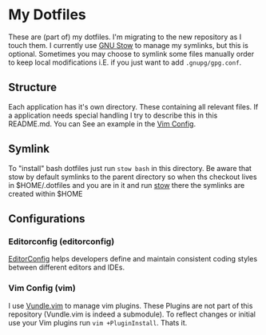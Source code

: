 # My Dotfiles

These are (part of) my dotfiles. I'm migrating to the new repository as I touch
them. I currently use [GNU Stow][stow] to manage
my symlinks, but this is optional. Sometimes you may choose to symlink some files
manually order to keep local modifications i.E. if you just want to add
`.gnupg/gpg.conf`.

## Structure

Each application has it's own directory. These containing all relevant files.
If a application needs special handling I try to describe this in this README.md.
You can See an example in the [Vim Config](#vim-config).

## Symlink

To "install" bash dotfiles just run `stow bash` in this directory.
Be aware that stow by default symlinks to the parent directory so
when ths checkout lives in $HOME/.dotfiles and you are in it and run
[stow][stow] there the symlinks are created within $HOME

## Configurations

### Editorconfig (editorconfig)

[EditorConfig][editorconfig] helps developers define and maintain consistent coding styles between different editors and IDEs.

### Vim Config (vim)

I use [Vundle.vim][vundle] to manage vim plugins. These Plugins are not
part of this repository (Vundle.vim is indeed a submodule).
To reflect changes or initial use your Vim plugins run
`vim +PluginInstall`. Thats it.


[stow]: https://www.gnu.org/software/stow/
[editorconfig]: http://editorconfig.org/
[vundle]: https://github.com/VundleVim/Vundle.vim
